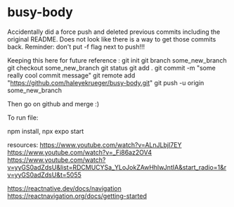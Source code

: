# busy-body


Accidentally did a force push and deleted previous commits including the original README.
Does not look like there is a way to get those commits back. Reminder: don't put -f flag next
to push!!!

Keeping this here for future reference :
  git init
  git branch some_new_branch
  git checkout some_new_branch
  git status
  git add .
  git commit -m "some really cool commit message"
  git remote add "https://github.com/haleyekrueger/busy-body.git"
  git push -u origin some_new_branch
  
  Then go on github and merge :) 
  
  

To run file:

npm install,
npx expo start



resources:
https://www.youtube.com/watch?v=ALnJLbjI7EY
https://www.youtube.com/watch?v=_Fi86az2OV4
https://www.youtube.com/watch?v=yyGS0adZdsU&list=RDCMUCYSa_YLoJokZAwHhlwJntIA&start_radio=1&rv=yyGS0adZdsU&t=5055

https://reactnative.dev/docs/navigation
https://reactnavigation.org/docs/getting-started
